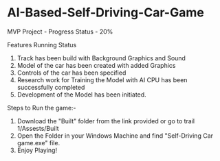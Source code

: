 # AI-Based-Self-Driving-Car-Game
MVP Project - Progress Status - 20%

Features Running Status

1. Track has been build with Background Graphics and Sound
2. Model of the car has been created with added Graphics
3. Controls of the car has been specified
4. Research work for Training the Model with AI CPU has been successfully completed
5. Development of the Model has been initiated.





Steps to Run the game:-

1. Download the "Built" folder from the link provided or go to trail 1/Assests/Built
2. Open the Folder in your Windows Machine and find "Self-Driving Car game.exe" file.
3. Enjoy Playing!
